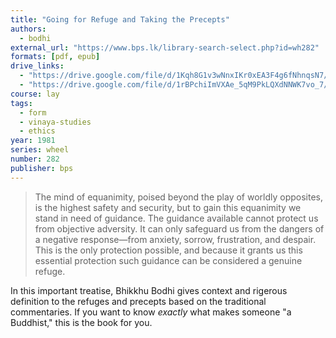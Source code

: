 ```yaml
---
title: "Going for Refuge and Taking the Precepts"
authors:
  - bodhi
external_url: "https://www.bps.lk/library-search-select.php?id=wh282"
formats: [pdf, epub]
drive_links:
  - "https://drive.google.com/file/d/1Kqh8G1v3wNnxIKr0xEA3F4g6fNhnqsN7/view?usp=drivesdk"
  - "https://drive.google.com/file/d/1rBPchiImVXAe_5qM9PkLQXdNNWK7vo_7/view?usp=drivesdk"
course: lay
tags:
  - form
  - vinaya-studies
  - ethics
year: 1981
series: wheel
number: 282
publisher: bps
---
```


> The mind of equanimity, poised beyond the play of worldly opposites, is the highest safety and security, but to gain this equanimity we stand in need of guidance. The guidance available cannot protect us from objective adversity. It can only safeguard us from the dangers of a negative response—from anxiety, sorrow, frustration, and despair. This is the only protection possible, and because it grants us this essential protection such guidance can be considered a genuine refuge.

In this important treatise, Bhikkhu Bodhi gives context and rigerous definition to the refuges and precepts based on the traditional commentaries. If you want to know _exactly_ what makes someone "a Buddhist," this is the book for you.
